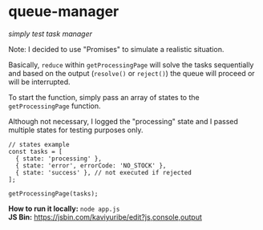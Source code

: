 # queue-manager
_simply test task manager_

Note: I decided to use "Promises" to simulate a realistic situation.

Basically, `reduce` within `getProcessingPage` will solve the tasks sequentially and based on the output (`resolve()` or `reject()`) the queue will proceed or will be interrupted.

To start the function, simply pass an array of states to the `getProcessingPage` function.

Although not necessary, I logged the "processing" state and I passed multiple states for testing purposes only.

```
// states example
const tasks = [
  { state: 'processing' },
  { state: 'error', errorCode: 'NO_STOCK' },
  { state: 'success' }, // not executed if rejected 
];

getProcessingPage(tasks);
```

**How to run it locally:** `node app.js`
<br>
**JS Bin:** https://jsbin.com/kaviyuribe/edit?js,console,output
